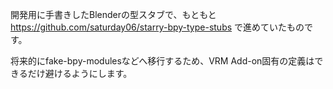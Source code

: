開発用に手書きしたBlenderの型スタブで、もともと https://github.com/saturday06/starry-bpy-type-stubs で進めていたものです。

将来的にfake-bpy-modulesなどへ移行するため、VRM Add-on固有の定義はできるだけ避けるようにします。

